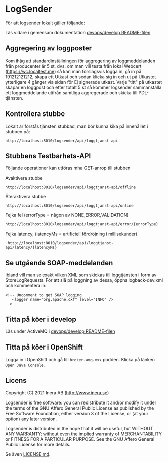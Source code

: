 # LogSender

För att logsender lokalt gäller följande:

Läs vidare i gemensam dokumentation [devops/develop README-filen](https://github.com/sklintyg/devops/tree/release/2021-1/develop/README.md)

## Aggregering av loggposter
Kom ihåg att standardinställningen för aggregering av loggmeddelanden från producenter är 5 st, dvs. om man vill testa från lokal Webcert (https://wc.localtest.me) så kan man förslagsvis logga in, gå in på 191212121212, skapa ett Utkast och sedan klicka sig in och ut på Utkastet ytterligare 4 gånger via sidan för Ej signerade utkast. Varje "titt" på utkastet skapar en loggpost och efter totalt 5 st så kommer logsender sammanställa ett loggmeddelande utifrån samtliga aggregerade och skicka till PDL-tjänsten.

## Kontrollera stubbe 

Lokalt är förstås tjänsten stubbad, man bör kunna kika på innehållet i stubben på:

    http://localhost:8010/logsender/api/loggtjanst-api
    
## Stubbens Testbarhets-API 
    
Följande operationer kan utföras mha GET-anrop till stubben
    
Avaktivera stubbe

    http://localhost:8010/logsender/api/loggtjanst-api/offline
    
Återaktivera stubbe

    http://localhost:8010/logsender/api/loggtjanst-api/online
    
Fejka fel (errorType = någon av NONE,ERROR,VALIDATION)

    http://localhost:8010/logsender/api/loggtjanst-api/error/{errorType}
    
Fejka latency, (latencyMs = artificiell fördröjning i millisekunder)

     http://localhost:8010/logsender/api/loggtjanst-api/latency/{latencyMs}

## Se utgående SOAP-meddelanden
Ibland vill man se exakt vilken XML som skickas till loggtjänsten i form av StoreLogRequests. För att slå på loggning av dessa, öppna logback-dev.xml och kommentera in:

    <!-- Uncomment to get SOAP logging
       <logger name="org.apache.cxf" level="INFO" />
    -->

## Titta på köer i develop
Läs under ActiveMQ i [devops/develop README-filen](https://github.com/sklintyg/devops/tree/release/2021-1/develop/README.md)

## Titta på köer i OpenShift
Logga in i OpenShift och gå till `broker-amq-xxx` podden. Klicka på länken `Open Java Console`.

## Licens
Copyright (C) 2021 Inera AB (http://www.inera.se)

Logsender is free software: you can redistribute it and/or modify it under the terms of the GNU Affero General Public License as published by the Free Software Foundation, either version 3 of the License, or (at your option) any later version.

Logsender is distributed in the hope that it will be useful, but WITHOUT ANY WARRANTY; without even the implied warranty of MERCHANTABILITY or FITNESS FOR A PARTICULAR PURPOSE.  See the GNU Affero General Public License for more details.

Se även [LICENSE.md](LICENSE.md). 